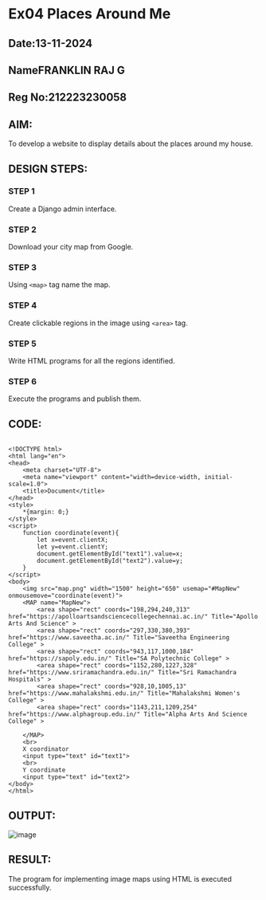 # Ex04 Places Around Me
## Date:13-11-2024
## NameFRANKLIN RAJ G
## Reg No:212223230058

## AIM:
To develop a website to display details about the places around my house.

## DESIGN STEPS:

### STEP 1
Create a Django admin interface.

### STEP 2
Download your city map from Google.

### STEP 3
Using ```<map>``` tag name the map.

### STEP 4
Create clickable regions in the image using ```<area>``` tag.

### STEP 5
Write HTML programs for all the regions identified.

### STEP 6
Execute the programs and publish them.

## CODE:
~~~

<!DOCTYPE html>
<html lang="en">
<head>
    <meta charset="UTF-8">
    <meta name="viewport" content="width=device-width, initial-scale=1.0">
    <title>Document</title>
</head>
<style>
    *{margin: 0;}
</style>
<script>
    function coordinate(event){
        let x=event.clientX;
        let y=event.clientY;
        document.getElementById("text1").value=x;
        document.getElementById("text2").value=y;
    }
</script>
<body>
    <img src="map.png" width="1500" height="650" usemap="#MapNew" onmousemove="coordinate(event)">
    <MAP name="MapNew">
        <area shape="rect" coords="198,294,240,313" href="https://apolloartsandsciencecollegechennai.ac.in/" Title="Apollo Arts And Science" >
        <area shape="rect" coords="297,330,380,393" href="https://www.saveetha.ac.in/" Title="Saveetha Engineering College" >
        <area shape="rect" coords="943,117,1000,184" href="https://sapoly.edu.in/" Title="SA Polytechnic College" >
        <area shape="rect" coords="1152,280,1227,328" href="https://www.sriramachandra.edu.in/" Title="Sri Ramachandra Hospitals" >
        <area shape="rect" coords="928,10,1005,13" href="https://www.mahalakshmi.edu.in/" Title="Mahalakshmi Women's College" >
        <area shape="rect" coords="1143,211,1209,254" href="https://www.alphagroup.edu.in/" Title="Alpha Arts And Science College" >

    </MAP>
    <br>
    X coordinator
    <input type="text" id="text1">
    <br>
    Y coordinate
    <input type="text" id="text2">
</body>
</html>
~~~


## OUTPUT:

![image](https://github.com/user-attachments/assets/cbe56946-220e-4095-ac7a-5c2abe4def9a)







## RESULT:
The program for implementing image maps using HTML is executed successfully.
